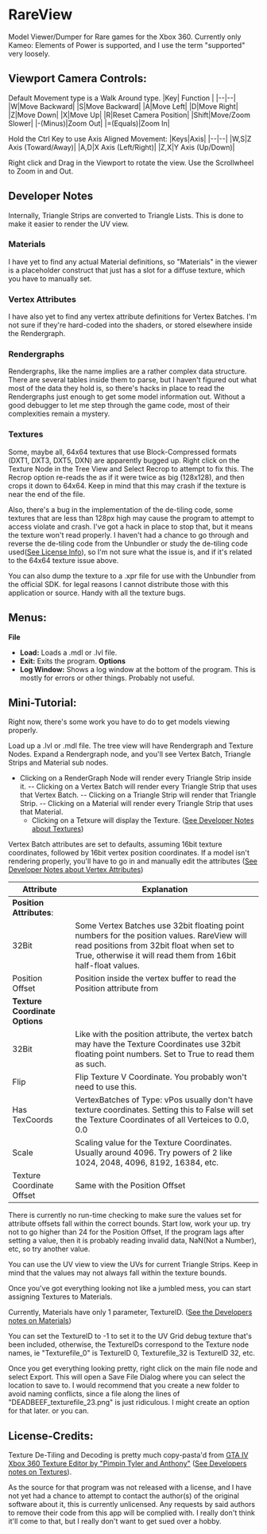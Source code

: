 # RareView
Model Viewer/Dumper for Rare games for the Xbox 360.
Currently only Kameo: Elements of Power is supported, and I use the term "supported" very loosely.

## Viewport Camera Controls:
Default Movement type is a Walk Around type.
|Key| Function |
|--|--|
|W|Move Backward|
|S|Move Backward|
|A|Move Left|
|D|Move Right|
|Z|Move Down|
|X|Move Up|
|R|Reset Camera Position|
|Shift|Move/Zoom Slower|
|-(Minus)|Zoom Out|
|=(Equals)|Zoom In|

Hold the Ctrl Key to use Axis Aligned Movement:
|Keys|Axis|
|--|--|
|W,S|Z Axis (Toward/Away)|
|A,D|X Axis (Left/Right)|
|Z,X|Y Axis (Up/Down)|

Right click and Drag in the Viewport to rotate the view. Use the Scrollwheel to Zoom in and Out.

## Developer Notes
Internally, Triangle Strips are converted to Triangle Lists. This is done to make it easier to render the UV view.

### Materials
 I have yet to find any actual Material definitions, so "Materials" in the viewer is a placeholder construct that just has a slot for a diffuse texture, which you have to manually set.

### Vertex Attributes
I have also yet to find any vertex attribute definitions for Vertex Batches. I'm not sure if they're hard-coded into the shaders, or stored elsewhere inside the Rendergraph. 

### Rendergraphs
Rendergraphs, like the name implies are a rather complex data structure.
There are several tables inside them to parse, but I haven't figured out what most of the data they hold is, so there's hacks in place to read the Rendergraphs just enough to get some model information out.
Without a good debugger to let me step through the game code, most of their complexities remain a mystery.

### Textures
Some, maybe all, 64x64 textures that use Block-Compressed formats (DXT1, DXT3, DXT5, DXN) are apparently bugged up. Right click on the Texture Node in the Tree View and Select Recrop to attempt to fix this.
The Recrop option re-reads the as if it were twice as big (128x128), and then crops it down to 64x64. Keep in mind that this may crash if the texture is near the end of the file. 

Also, there's a bug in the implementation of the de-tiling code, some textures that are less than 128px high may cause the program to attempt to access violate and crash. I've got a hack in place to stop that, but it means the texture won't read properly. I haven't had a chance to go through and reverse the de-tiling code from the Unbundler or study the de-tiling code used([See License Info](#license-credits)), so I'm not sure what the issue is, and if it's related to the 64x64 texture issue above.

You can also dump the texture to a .xpr file for use with the Unbundler from the official SDK. for legal reasons I cannot distribute those with this application or source. Handy with all the texture bugs.



## Menus:
**File**
 - **Load:** Loads a .mdl or .lvl file.
 - **Exit:** Exits the program.
**Options**
- **Log Window:** Shows a log window at the bottom of the program. This is mostly for errors or other things. Probably not useful. 

## Mini-Tutorial:
Right now, there's some work you have to do to get models viewing properly.

Load up a .lvl or .mdl file.
The tree view will have Rendergraph and Texture Nodes.
Expand a Rendergraph node, and you'll see Vertex Batch, Triangle Strips and Material sub nodes.

 - Clicking on a RenderGraph Node will render every Triangle Strip
   inside it.
 --  Clicking on a Vertex Batch will render every Triangle Strip that uses
   that Vertex Batch.
  -- Clicking on a Triangle Strip will render that Triangle Strip.
  -- Clicking on a Material will render every Triangle Strip that uses
   that Material.
   - Clicking on a Tetxure will display the Texture. ([See Developer Notes about Textures](#textures))

Vertex Batch attributes are set to defaults, assuming 16bit texture coordinates, followed by 16bit vertex position coordinates. If a model isn't rendering properly, you'll have to go in and manually edit the attributes ([See Developer Notes about Vertex Attributes](#vertex-attributes))

|Attribute  | Explanation |
|--|--|
|**Position Attributes**:  |  |
|32Bit| Some Vertex Batches use 32bit floating point numbers for the position values. RareView will read positions from 32bit float when set to True, otherwise it will read them from 16bit half-float values.|
|Position Offset|Position inside the vertex buffer to read the Position attribute from|
|**Texture Coordinate Options**| |
|32Bit| Like with the position attribute, the vertex batch may have the Texture Coordinates use 32bit floating point numbers. Set to True to read them as such.|
|Flip| Flip Texture V Coordinate. You probably won't need to use this.|
|Has TexCoords|VertexBatches of Type: vPos usually don't have texture coordinates. Setting this to False will set the Texture Coordinates of all Verteices to 0.0, 0.0|
|Scale|Scaling value for the Texture Coordinates. Usually around 4096. Try powers of 2 like 1024, 2048, 4096, 8192, 16384, etc.|
|Texture Coordinate Offset| Same with the Position Offset|

There is currently no run-time checking to make sure the values set for attribute offsets fall within the correct bounds. Start low, work your up. try not to go higher than 24 for the Position Offset,
If the program lags after setting a value, then it is probably reading invalid data, NaN(Not a Number), etc, so try another value. 

You can use the UV view to view the UVs for current Triangle Strips. Keep in mind that the values may not always fall within the texture bounds. 

Once you've got everything looking not like a jumbled mess, you can start assigning Textures to Materials.

Currently, Materials have only 1 parameter, TextureID. ([See the Developers notes on Materials](#materials))

You can set the TextureID to -1 to set it to the UV Grid debug texture that's been included, otherwise, the TextureIDs correspond to the Texture node names, ie "Texturefile_0" is TextureID 0, Texturefile_32 is TextureID 32, etc.

Once you get everything looking pretty, right click on the main file node and select Export. This will open a Save File Dialog where you can select the location to save to. I would recommend that you create a new folder to avoid naming conflicts, since a file along the lines of "DEADBEEF_texturefile_23.png" is just ridiculous. I might create an option for that later. or you can.

## License-Credits:
Texture De-Tiling and Decoding is pretty much copy-pasta'd from [GTA IV Xbox 360 Texture Editor by "Pimpin Tyler and Anthony"](http://forum.xentax.com/blog/?p=302) ([See Developers notes on Textures](#textures)).

As the source for that program was not released with a license, and I have not yet had a chance to attempt to contact the author(s) of the original software about it, this is currently unlicensed. Any requests by said authors to remove their code from this app will be complied with. I really don't think it'll come to that, but  I really don't want to get sued over a hobby.


